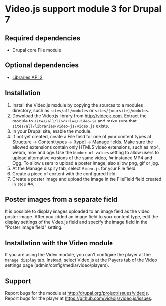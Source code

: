 # Video.js support module 3 for Drupal 7

## Required dependencies

- Drupal core File module

## Optional dependencies

- [Libraries API 2](http://drupal.org/project/libraries)

## Installation

1. Install the Video.js module by copying the sources to a modules directory, 
   such as `sites/all/modules` or `sites/[yoursite]/modules`.
2. Download the Video.js library from http://videojs.com. Extract the module to
   `sites/all/libraries/video-js` and make sure that
   `sites/all/libraries/video-js/video.js` exists.
3. In your Drupal site, enable the module.
4. If not yet created, create a File field for one of your content types at
   Structure -> Content types -> [type] -> Manage fields. Make sure
   the allowed extensions contain only HTML5 video extensions, such as mp4,
   webm, mov and ogv. Use the `Number of values` setting to allow users to
   upload alternative versions of the same video, for instance MP4 and Ogg.
   To allow users to upload a poster image, also allow png, gif or jpg.
5. At the Manage display tab, select `Video.js` for your File field.
6. Create a piece of content with the configured field.
7. Create a poster image and upload the image in the FileField field created in
   step #4.

## Poster images from a separate field

It is possible to display images uploaded to an image field as the video
poster image. After you added an image field to your content type, edit the
display settings of the Video.js field and specify the image field in the
"Poster image field" setting.

## Installation with the Video module

If you are using the Video module, you can't configure the player at the
`Manage display` tab. Instead, select Video.js at the Players tab of the
Video settings page (admin/config/media/video/players).

## Support

Report bugs for the module at http://drupal.org/project/issues/videojs.
Report bugs for the player at https://github.com/videojs/video.js/issues.
